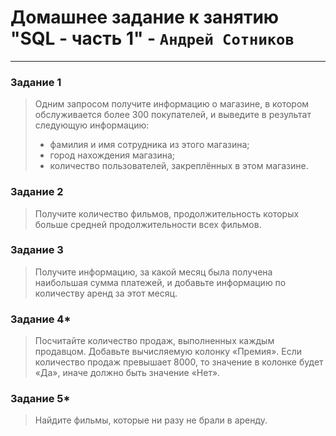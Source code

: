 # Домашнее задание к занятию "SQL - часть 1" - `Андрей Сотников`

---

### Задание 1

> Одним запросом получите информацию о магазине, в котором обслуживается более 300 покупателей, и выведите в результат следующую информацию:
>
> - фамилия и имя сотрудника из этого магазина;
> - город нахождения магазина;
> - количество пользователей, закреплённых в этом магазине.

### Задание 2

> Получите количество фильмов, продолжительность которых больше средней продолжительности всех фильмов.

### Задание 3

> Получите информацию, за какой месяц была получена наибольшая сумма платежей, и добавьте информацию по количеству аренд за этот месяц.

### Задание 4*

> Посчитайте количество продаж, выполненных каждым продавцом. Добавьте вычисляемую колонку «Премия». Если количество продаж превышает 8000, то значение в колонке будет «Да», иначе должно быть значение «Нет».

### Задание 5*

> Найдите фильмы, которые ни разу не брали в аренду.
